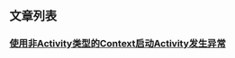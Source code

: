 ## 文章列表
### [使用非Activity类型的Context启动Activity发生异常](./android/error-launch-activity-by-application-context-2020-5-30)
